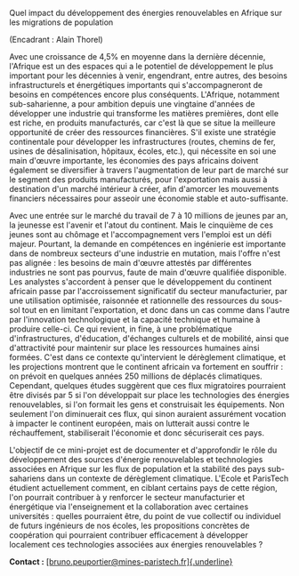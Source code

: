 Quel impact du développement des énergies renouvelables en Afrique sur
les migrations de population

(Encadrant : Alain Thorel)

Avec une croissance de 4,5% en moyenne dans la dernière décennie,
l'Afrique est un des espaces qui a le potentiel de développement le plus
important pour les décennies à venir, engendrant, entre autres, des
besoins infrastructurels et énergétiques importants qui s'accompagneront
de besoins en compétences encore plus conséquents. L'Afrique, notamment
sub-saharienne, a pour ambition depuis une vingtaine d\'années de
développer une industrie qui transforme les matières premières, dont
elle est riche, en produits manufacturés, car c'est là que se situe la
meilleure opportunité de créer des ressources financières. S\'il existe
une stratégie continentale pour développer les infrastructures (routes,
chemins de fer, usines de désalinisation, hôpitaux, écoles, etc.), qui
nécessite en soi une main d'œuvre importante, les économies des pays
africains doivent également se diversifier à travers l'augmentation de
leur part de marché sur le segment des produits manufacturés, pour
l\'exportation mais aussi à destination d\'un marché intérieur à créer,
afin d\'amorcer les mouvements financiers nécessaires pour asseoir une
économie stable et auto-suffisante.

Avec une entrée sur le marché du travail de 7 à 10 millions de jeunes
par an, la jeunesse est l\'avenir et l\'atout du continent. Mais le
cinquième de ces jeunes sont au chômage et l'accompagnement vers
l'emploi est un défi majeur. Pourtant, la demande en compétences en
ingénierie est importante dans de nombreux secteurs d'une industrie en
mutation, mais l'offre n'est pas alignée : les besoins de main d'œuvre
attestés par différentes industries ne sont pas pourvus, faute de main
d'œuvre qualifiée disponible. Les analystes s\'accordent à penser que le
développement du continent africain passe par l\'accroissement
significatif du secteur manufacturier, par une utilisation optimisée,
raisonnée et rationnelle des ressources du sous-sol tout en en limitant
l\'exportation, et donc dans un cas comme dans l\'autre par
l\'innovation technologique et la capacité technique et humaine à
produire celle-ci. Ce qui revient, in fine, à une problématique
d\'infrastructures, d\'éducation, d\'échanges culturels et de mobilité,
ainsi que d\'attractivité pour maintenir sur place les ressources
humaines ainsi formées. C\'est dans ce contexte qu\'intervient le
dérèglement climatique, et les projections montrent que le continent
africain va fortement en souffrir : on prévoit en quelques années 250
millions de déplacés climatiques. Cependant, quelques études suggèrent
que ces flux migratoires pourraient être divisés par 5 si l\'on
développait sur place les technologies des énergies renouvelables, si
l\'on formait les gens et construisait les équipements. Non seulement
l\'on diminuerait ces flux, qui sinon auraient assurément vocation à
impacter le continent européen, mais on lutterait aussi contre le
réchauffement, stabiliserait l\'économie et donc sécuriserait ces pays.

L\'objectif de ce mini-projet est de documenter et d\'approfondir le
rôle du développement des sources d\'énergie renouvelables et
technologies associées en Afrique sur les flux de population et la
stabilité des pays sub-sahariens dans un contexte de dérèglement
climatique. L\'Ecole et ParisTech étudient actuellement comment, en
ciblant certains pays de cette région, l\'on pourrait contribuer à y
renforcer le secteur manufacturier et énergétique via l\'enseignement et
la collaboration avec certaines universités : quelles pourraient être,
du point de vue collectif ou individuel de futurs ingénieurs de nos
écoles, les propositions concrètes de coopération qui pourraient
contribuer efficacement à développer localement ces technologies
associées aux énergies renouvelables ?

**Contact :**
[[bruno.peuportier\@mines-paristech.fr]{.underline}](mailto:bruno.peuportier@mines-paristech.fr)
